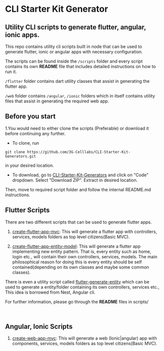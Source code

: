# CLI Starter Kit Generator

## Utility CLI scripts to generate flutter, angular, ionic apps.

This repo contains utility cli scripts built in node that can be used to generate flutter, ionic or angular apps with necessary configuration.

The scripts can be found inside the `/scripts` folder and every script contains its own **README** file that includes detailed instructions on how to run it.

`/flutter` folder contains dart utility classes that assist in generating the flutter app.

`/web` folder contains `/angular`, `/ionic` folders which in itself contains utility files that assist in generating the required web app.

## Before you start

1.You would need to either clone the scripts (Preferable) or download it before continuing any further.
- To clone, run
```
git clone https://github.com/3G-Celllabs/CLI-Starter-Kit-Generators.git
```
in your desired location. 
- To download, go to [CLI-Starter-Kit-Generators](https://github.com/3G-Celllabs/CLI-Starter-Kit-Generators.git) and click on "Code" dropdown. Select "Download ZIP".  Extract in desired location.

Then, move to required script folder and follow the internal README.md instructions.

## Flutter Scripts

There are two different scripts that can be used to generate flutter apps.

1. [create-flutter-app-mvc](./scripts/create-flutter-app-mvc/README.md): This will generate a flutter app with controllers, services, models folders as top level citizens(Basic MVC).

2. [create-flutter-app-entity-model](./scripts/create-flutter-app-entity-model/README.md): This will generate a flutter app implementing new entity pattern. That is, every entity such as home, login etc., will contain their own controllers, services, models. The main philosophical reason for doing this is every entity should be self contained(depending on its own classes and maybe some common classes).

There is even a utility script called [flutter-generate-entity](./scripts/flutter-generate-entity/README.md) which can be used to generate a entity/folder containing its own controllers, services etc., This idea is borrowed from Nest, Angular cli.

For further information, please go through the **README** files in scripts/

<br>

## Angular, Ionic Scripts

1. [create-web-app-mvc](./scripts/create-web-app-mvc/README.md): This will generate a web (Ionic|angular) app with components, services, models folders as top level citizens(Basic MVC).
